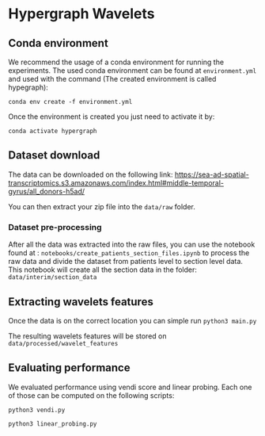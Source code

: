 # Hypergraph Wavelets

## Conda environment
We recommend the usage of a conda environment for running the experiments.
The used conda environment can be found at ```environment.yml``` and used with the command (The created environment is called hypegraph):

```conda env create -f environment.yml ```

Once the environment is created you just need to activate it by:

```conda activate hypergraph```

## Dataset download

The data can be downloaded on the following link: https://sea-ad-spatial-transcriptomics.s3.amazonaws.com/index.html#middle-temporal-gyrus/all_donors-h5ad/

You can then extract your zip file into the ```data/raw``` folder.

### Dataset pre-processing
After all the data was extracted into the raw files, you can use the notebook found at : ```notebooks/create_patients_section_files.ipynb``` to process the raw data and divide the dataset from patients level to section level data.
This notebook will create all the section data in the folder: ```data/interim/section_data```

## Extracting wavelets features

Once the data is on the correct location you can simple run ```python3 main.py```

The resulting wavelets features will be stored on ```data/processed/wavelet_features```

## Evaluating performance

We evaluated performance using vendi score and linear probing.
Each one of those can be computed on the following scripts:

```python3 vendi.py```

```python3 linear_probing.py```